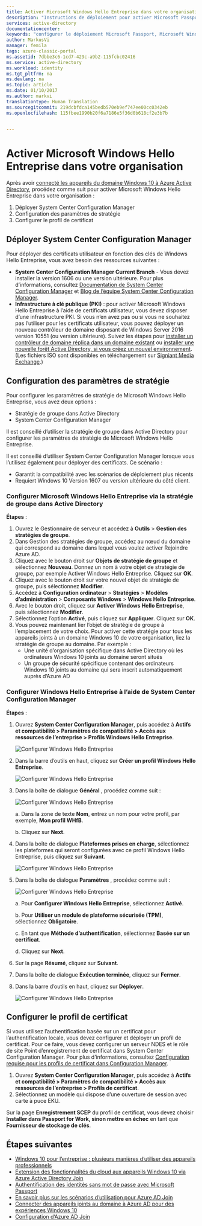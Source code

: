 ```yaml
---
title: Activer Microsoft Windows Hello Entreprise dans votre organisation | Microsoft Docs
description: "Instructions de déploiement pour activer Microsoft Passport dans votre organisation."
services: active-directory
documentationcenter: 
keywords: "configurer le déploiement Microsoft Passport, Microsoft Windows Hello Entreprise"
author: MarkusVi
manager: femila
tags: azure-classic-portal
ms.assetid: 7dbbe3c6-1cd7-429c-a9b2-115fcbc02416
ms.service: active-directory
ms.workload: identity
ms.tgt_pltfrm: na
ms.devlang: na
ms.topic: article
ms.date: 01/10/2017
ms.author: markvi
translationtype: Human Translation
ms.sourcegitcommit: 219dcbfdca145bedb570eb9ef747ee00cc0342eb
ms.openlocfilehash: 115fbee1990b20f6a7186e5f36d0b618cf2e3b7b


---
```

# <a name="enable-microsoft-windows-hello-for-business-in-your-organization"></a>Activer Microsoft Windows Hello Entreprise dans votre organisation
Après avoir [connecté les appareils du domaine Windows 10 à Azure Active Directory](active-directory-azureadjoin-devices-group-policy.md), procédez comme suit pour activer Microsoft Windows Hello Entreprise dans votre organisation :

1. Déployer System Center Configuration Manager  
2. Configuration des paramètres de stratégie
3. Configurer le profil de certificat  

## <a name="deploy-system-center-configuration-manager"></a>Déployer System Center Configuration Manager
Pour déployer des certificats utilisateur en fonction des clés de Windows Hello Entreprise, vous avez besoin des ressources suivantes :

* **System Center Configuration Manager Current Branch** - Vous devez installer la version 1606 ou une version ultérieure. Pour plus d’informations, consultez [Documentation de System Center Configuration Manager](https://technet.microsoft.com/library/mt346023.aspx) et [Blog de l’équipe System Center Configuration Manager](http://blogs.technet.com/b/configmgrteam/archive/2015/09/23/now-available-update-for-system-center-config-manager-tp3.aspx).
* **Infrastructure à clé publique (PKI)** : pour activer Microsoft Windows Hello Entreprise à l’aide de certificats utilisateur, vous devez disposer d’une infrastructure PKI. Si vous n’en avez pas ou si vous ne souhaitez pas l’utiliser pour les certificats utilisateur, vous pouvez déployer un nouveau contrôleur de domaine disposant de Windows Server 2016 version 10551 (ou version ultérieure). Suivez les étapes pour [installer un contrôleur de domaine réplica dans un domaine existant](https://technet.microsoft.com/library/jj574134.aspx) ou [installer une nouvelle forêt Active Directory, si vous créez un nouvel environnement](https://technet.microsoft.com/library/jj574166). (Les fichiers ISO sont disponibles en téléchargement sur [Signiant Media Exchange](https://datatransfer.microsoft.com/signiant_media_exchange/spring/main?sdkAccessible=true).)

## <a name="configure-policy-settings"></a>Configuration des paramètres de stratégie
Pour configurer les paramètres de stratégie de Microsoft Windows Hello Entreprise, vous avez deux options :

* Stratégie de groupe dans Active Directory 
* System Center Configuration Manager 

Il est conseillé d’utiliser la stratégie de groupe dans Active Directory pour configurer les paramètres de stratégie de Microsoft Windows Hello Entreprise. 

Il est conseillé d’utiliser System Center Configuration Manager lorsque vous l’utilisez également pour déployer des certificats. Ce scénario :

* Garantit la compatibilité avec les scénarios de déploiement plus récents
* Requiert Windows 10 Version 1607 ou version ultérieure du côté client.

### <a name="configure-microsoft-windows-hello-for-business-via-group-policy-in-active-directory"></a>Configurer Microsoft Windows Hello Entreprise via la stratégie de groupe dans Active Directory
**Étapes** :

1. Ouvrez le Gestionnaire de serveur et accédez à **Outils** > **Gestion des stratégies de groupe**.
2. Dans Gestion des stratégies de groupe, accédez au nœud du domaine qui correspond au domaine dans lequel vous voulez activer Rejoindre Azure AD.
3. Cliquez avec le bouton droit sur **Objets de stratégie de groupe** et sélectionnez **Nouveau**. Donnez un nom à votre objet de stratégie de groupe, par exemple Activer Windows Hello Entreprise. Cliquez sur **OK**.
4. Cliquez avec le bouton droit sur votre nouvel objet de stratégie de groupe, puis sélectionnez **Modifier**.
5. Accédez à **Configuration ordinateur** > **Stratégies** > **Modèles d’administration** > **Composants Windows** > **Windows Hello Entreprise**.
6. Avec le bouton droit, cliquez sur **Activer Windows Hello Entreprise**, puis sélectionnez **Modifier**.
7. Sélectionnez l’option **Activé**, puis cliquez sur **Appliquer**. Cliquez sur **OK**.
8. Vous pouvez maintenant lier l’objet de stratégie de groupe à l’emplacement de votre choix. Pour activer cette stratégie pour tous les appareils joints à un domaine Windows 10 de votre organisation, liez la stratégie de groupe au domaine. Par exemple :
   * Une unité d’organisation spécifique dans Active Directory où les ordinateurs Windows 10 joints au domaine seront situés
   * Un groupe de sécurité spécifique contenant des ordinateurs Windows 10 joints au domaine qui sera inscrit automatiquement auprès d’Azure AD

### <a name="configure-windows-hello-for-business-using-system-center-configuration-manager"></a>Configurer Windows Hello Entreprise à l’aide de System Center Configuration Manager
**Étapes** :

1. Ouvrez **System Center Configuration Manager**, puis accédez à **Actifs et compatibilité > Paramètres de compatibilité > Accès aux ressources de l’entreprise > Profils Windows Hello Entreprise**.
   
    ![Configurer Windows Hello Entreprise](./media/active-directory-azureadjoin-passport-deployment/01.png)
2. Dans la barre d’outils en haut, cliquez sur **Créer un profil Windows Hello Entreprise**.
   
    ![Configurer Windows Hello Entreprise](./media/active-directory-azureadjoin-passport-deployment/02.png)
3. Dans la boîte de dialogue **Général** , procédez comme suit :
   
    ![Configurer Windows Hello Entreprise](./media/active-directory-azureadjoin-passport-deployment/03.png)
   
    a. Dans la zone de texte **Nom**, entrez un nom pour votre profil, par exemple, **Mon profil WHfB**.
   
    b. Cliquez sur **Next**.
4. Dans la boîte de dialogue **Plateformes prises en charge**, sélectionnez les plateformes qui seront configurées avec ce profil Windows Hello Entreprise, puis cliquez sur **Suivant**.
   
    ![Configurer Windows Hello Entreprise](./media/active-directory-azureadjoin-passport-deployment/04.png)
5. Dans la boîte de dialogue **Paramètres** , procédez comme suit :
   
    ![Configurer Windows Hello Entreprise](./media/active-directory-azureadjoin-passport-deployment/05.png)
   
    a. Pour **Configurer Windows Hello Entreprise**, sélectionnez **Activé**.
   
    b. Pour **Utiliser un module de plateforme sécurisée (TPM)**, sélectionnez **Obligatoire**. 
   
    c. En tant que **Méthode d’authentification**, sélectionnez **Basée sur un certificat**.
   
    d. Cliquez sur **Next**.
6. Sur la page **Résumé**, cliquez sur **Suivant**.
7. Dans la boîte de dialogue **Exécution terminée**, cliquez sur **Fermer**.
8. Dans la barre d’outils en haut, cliquez sur **Déployer**.
   
    ![Configurer Windows Hello Entreprise](./media/active-directory-azureadjoin-passport-deployment/06.png)

## <a name="configure-the-certificate-profile"></a>Configurer le profil de certificat
Si vous utilisez l’authentification basée sur un certificat pour l’authentification locale, vous devez configurer et déployer un profil de certificat. Pour ce faire, vous devez configurer un serveur NDES et le rôle de site Point d’enregistrement de certificat dans System Center Configuration Manager. Pour plus d’informations, consultez [Configuration requise pour les profils de certificat dans Configuration Manager](https://technet.microsoft.com/library/dn261205.aspx).

1. Ouvrez **System Center Configuration Manager**, puis accédez à **Actifs et compatibilité > Paramètres de compatibilité > Accès aux ressources de l’entreprise > Profils de certificat**.
2. Sélectionnez un modèle qui dispose d’une ouverture de session avec carte à puce EKU.

Sur la page **Enregistrement SCEP** du profil de certificat, vous devez choisir **Installer dans Passport for Work, sinon mettre en échec** en tant que **Fournisseur de stockage de clés**.

## <a name="next-steps"></a>Étapes suivantes
* [Windows 10 pour l’entreprise : plusieurs manières d’utiliser des appareils professionnels](active-directory-azureadjoin-windows10-devices-overview.md)
* [Extension des fonctionnalités du cloud aux appareils Windows 10 via Azure Active Directory Join](active-directory-azureadjoin-user-upgrade.md)
* [Authentification des identités sans mot de passe avec Microsoft Passport](active-directory-azureadjoin-passport.md)
* [En savoir plus sur les scénarios d’utilisation pour Azure AD Join](active-directory-azureadjoin-deployment-aadjoindirect.md)
* [Connecter des appareils joints au domaine à Azure AD pour des expériences Windows 10](active-directory-azureadjoin-devices-group-policy.md)
* [Configuration d’Azure AD Join](active-directory-azureadjoin-setup.md)




<!--HONumber=Nov16_HO3-->


